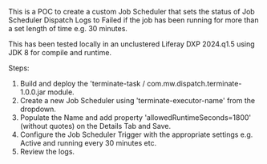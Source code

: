 This is a POC to create a custom Job Scheduler that sets the status of Job Scheduler Dispatch Logs to Failed if the job has been running for more than a set length of time e.g. 30 minutes.

This has been tested locally in an unclustered Liferay DXP 2024.q1.5 using JDK 8 for compile and runtime.

Steps:
1. Build and deploy the 'terminate-task / com.mw.dispatch.terminate-1.0.0.jar module.
2. Create a new Job Scheduler using 'terminate-executor-name' from the dropdown.
3. Populate the Name and add property 'allowedRuntimeSeconds=1800' (without quotes) on the Details Tab and Save.
4. Configure the Job Scheduler Trigger with the appropriate settings e.g. Active and running every 30 minutes etc.
5. Review the logs.
